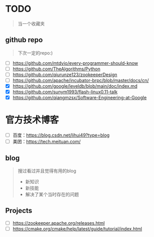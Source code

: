 # TODO

> 当一个收藏夹

## github repo

> 下次一定的repo:)

- [ ] https://github.com/mtdvio/every-programmer-should-know
- [ ] https://github.com/TheAlgorithms/Python
- [ ] https://github.com/qiurunze123/zookeeperDesign
- [ ] https://github.com/apache/incubator-brpc/blob/master/docs/cn/
- [X] https://github.com/google/leveldb/blob/main/doc/index.md
- [X] https://github.com/sunym1993/flash-linux0.11-talk
- [X] https://github.com/qiangmzsx/Software-Engineering-at-Google

# 官方技术博客

- [ ] 百度：https://blog.csdn.net/lihui49?type=blog
- [ ] 美团：https://tech.meituan.com/

## blog

> 搜过看过并且觉得有用的blog
>
> - 新知识
> - 新技能
> - 解决了某个当时存在的问题

## Projects

- [ ] https://zookeeper.apache.org/releases.html
- [ ] https://cmake.org/cmake/help/latest/guide/tutorial/index.html
